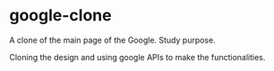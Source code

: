 # google-clone
A clone of the main page of the Google. Study purpose.

Cloning the design and using google APIs to make the functionalities.

